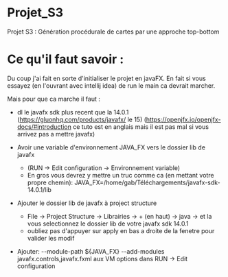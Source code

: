 # Projet_S3
Projet S3 : Génération procédurale de cartes par une approche top-bottom




# Ce qu'il faut savoir :

Du coup j'ai fait en sorte d'initialiser le projet en javaFX.
En fait si vous essayez (en l'ouvrant avec intellij idea) de run le main ca devrait marcher.

Mais pour que ca marche il faut :

 - dl le javafx sdk plus recent que la 14.0.1 (https://gluonhq.com/products/javafx/ le 15)
 (https://openjfx.io/openjfx-docs/#introduction ce tuto est en anglais mais il est pas mal si vous arrivez pas a mettre javafx)
 
 
 - Avoir une variable d'environnement JAVA_FX vers le dossier lib de javafx
   - (RUN -> Edit configuration -> Environnement variable)
   - En gros vous devrez y mettre un truc comme ca (en mettant votre propre chemin): JAVA_FX=/home/gab/Téléchargements/javafx-sdk-14.0.1/lib
 
 - Ajouter le dossier lib de javafx à project structure
    - File -> Project Structure -> Librairies ->  + (en haut) -> java -> et la vous selectionnez le dossier lib de votre javafx sdk 14.0.1
    - oubliez pas d'appuyer sur apply en bas a droite de la fenetre pour valider les modif
   
 
 - Ajouter:  --module-path ${JAVA_FX} --add-modules javafx.controls,javafx.fxml aux VM options dans RUN -> Edit configuration
